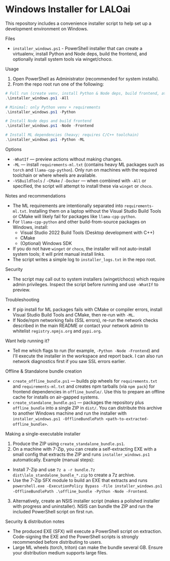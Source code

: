 # Windows Installer for LALOai

This repository includes a convenience installer script to help set up a development environment on Windows.

Files
- `installer_windows.ps1` - PowerShell installer that can create a virtualenv, install Python and Node deps, build the frontend, and optionally install system tools via winget/choco.

Usage
1. Open PowerShell as Administrator (recommended for system installs).
2. From the repo root run one of the following:

```powershell
# Full run (create venv, install Python & Node deps, build frontend, attempt optional tool installs)
.\installer_windows.ps1 -All

# Minimal: only Python venv + requirements
.\installer_windows.ps1 -Python

# Install Node deps and build frontend
.\installer_windows.ps1 -Node -Frontend

# Install ML dependencies (heavy; requires C/C++ toolchain)
.\installer_windows.ps1 -Python -ML
```

Options
- `-WhatIf` — preview actions without making changes.
- `-ML` — install `requirements-ml.txt` (contains heavy ML packages such as `torch` and `llama-cpp-python`). Only run on machines with the required toolchain or where wheels are available.
- `-VSBuildTools` / `-CMake` / `-Docker` — when combined with `-All` or specified, the script will attempt to install these via `winget` or `choco`.

Notes and recommendations
- The ML requirements are intentionally separated into `requirements-ml.txt`. Installing them on a laptop without the Visual Studio Build Tools or CMake will likely fail for packages like `llama-cpp-python`.
- For `llama-cpp-python` and other build-from-source packages on Windows, install:
  - Visual Studio 2022 Build Tools (Desktop development with C++)
  - CMake
  - (Optional) Windows SDK
- If you do not have `winget` or `choco`, the installer will not auto-install system tools; it will print manual install links.
- The script writes a simple log to `installer_logs.txt` in the repo root.

Security
- The script may call out to system installers (winget/choco) which require admin privileges. Inspect the script before running and use `-WhatIf` to preview.

Troubleshooting
- If pip install for ML packages fails with CMake or compiler errors, install Visual Studio Build Tools and CMake, then re-run with `-ML`.
- If Node/npm networking fails (SSL errors), re-run the network checks described in the main README or contact your network admin to whitelist `registry.npmjs.org` and `pypi.org`.

Want help running it?
- Tell me which flags to run (for example, `-Python -Node -Frontend`) and I'll execute the installer in the workspace and report back. I can also run network diagnostics first if you saw SSL errors earlier.

Offline & Standalone bundle creation
- `create_offline_bundle.ps1` — builds pip wheels for `requirements.txt` and `requirements-ml.txt` and creates npm tarballs (via `npm pack`) for frontend dependencies in `offline_bundle/`. Use this to prepare an offline cache for installs on air-gapped systems.
- `create_standalone_bundle.ps1` — packages the repository plus `offline_bundle` into a single ZIP in `dist/`. You can distribute this archive to another Windows machine and run the installer with `installer_windows.ps1 -OfflineBundlePath <path-to-extracted-offline_bundle>`.

Making a single-executable installer
1. Produce the ZIP using `create_standalone_bundle.ps1`.
2. On a machine with 7-Zip, you can create a self-extracting EXE with a small config that extracts the ZIP and runs `installer_windows.ps1` automatically. Example (manual steps):
  - Install 7-Zip and use `7z a -r bundle.7z dist\lalo_standalone_bundle_*.zip` to create a 7z archive.
  - Use the 7-Zip SFX module to build an EXE that extracts and runs `powershell.exe -ExecutionPolicy Bypass -File installer_windows.ps1 -OfflineBundlePath .\offline_bundle -Python -Node -Frontend`.
3. Alternatively, create an NSIS installer script (makes a polished installer with progress and uninstaller). NSIS can bundle the ZIP and run the included PowerShell script on first run.

Security & distribution notes
- The produced EXE (SFX) will execute a PowerShell script on extraction. Code-signing the EXE and the PowerShell scripts is strongly recommended before distributing to users.
- Large ML wheels (torch, triton) can make the bundle several GB. Ensure your distribution medium supports large files.

